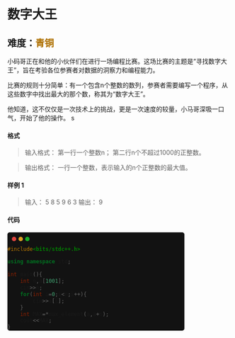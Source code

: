 # <font face ="黑体">数字大王</font>
## 难度：<font face ="黑体" font color="#ae7000">青铜</font>

小码哥正在和他的小伙伴们在进行一场编程比赛。这场比赛的主题是“寻找数字大王”，旨在考验各位参赛者对数据的洞察力和编程能力。

比赛的规则十分简单：有一个包含n个整数的数列，参赛者需要编写一个程序，从这些数字中找出最大的那个数，称其为“数字大王”。

他知道，这不仅仅是一次技术上的挑战，更是一次速度的较量，小马哥深吸一口气，开始了他的操作。
s
#### 格式
>输入格式：
第一行一个整数n；
第二行n个不超过1000的正整数。

>输出格式：
一行一个整数，表示输入的n个正整数的最大值。

#### 样例 1
>输入：
5
8 5 9 6 3
输出：
9


#### 代码
<html>
<style>
    .mac {
        width:10px;
        height:10px;
        border-radius:5px;
        float:left;
        margin:10px 0 0 5px;
    }
    .b1 {
        background:#E0443E;
        margin-left: 10px;
    }
    .b2 { background:#DEA123; }
    .b3 { background:#1AAB29; }
    .warpper{
        background:#121212;
        border-radius:5px;
        width:400px;
    }
</style>
<div class="warpper">
    <div class="mac b1"></div>
    <div class="mac b2"></div>
    <div class="mac b3"></div>
<div>
<br>
</html>

```C++
#include<bits/stdc++.h>

using namespace std;

int main(){
    int n,a[1001];
    cin>>n;
    for(int i=0;i<n;i++){
        cin>>a[i];
    }
    int MAX=*max_element(a,a+n);
    cout<<MAX;
}
```